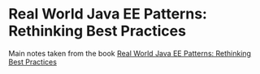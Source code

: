 # Real World Java EE Patterns: Rethinking Best Practices

Main notes taken from the book [Real World Java EE Patterns: Rethinking Best Practices](https://www.lulu.com/shop/adam-bien/real-world-java-ee-patterns-rethinking-best-practices/paperback/product-20372080.html)
